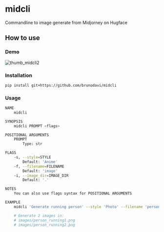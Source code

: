 # midcli

Commandline to image generate from Midjorney on Hugface

## How to use

### Demo

![thumb_midcli2](https://github.com/user-attachments/assets/98596318-6cea-45b8-951a-b5ec749c1d75)

### Installation

```sh
pip install git+https://github.com/brunodavi/midcli
```

### Usage

```sh
NAME
    midcli

SYNOPSIS
    midcli PROMPT <flags>

POSITIONAL ARGUMENTS
    PROMPT
        Type: str

FLAGS
    -s, --style=STYLE
        Default: 'Anime'
    -f, --filename=FILENAME
        Default: 'image'
    -i, --image_dir=IMAGE_DIR
        Default: '.'

NOTES
    You can also use flags syntax for POSITIONAL ARGUMENTS

EXAMPLE
    midcli 'Generate running person' --style 'Photo' --filename 'person_running' --image_dir '~/Images'

    # Generate 2 images in:
    # images/person_running1.png
    # images/person_running2.png
```
